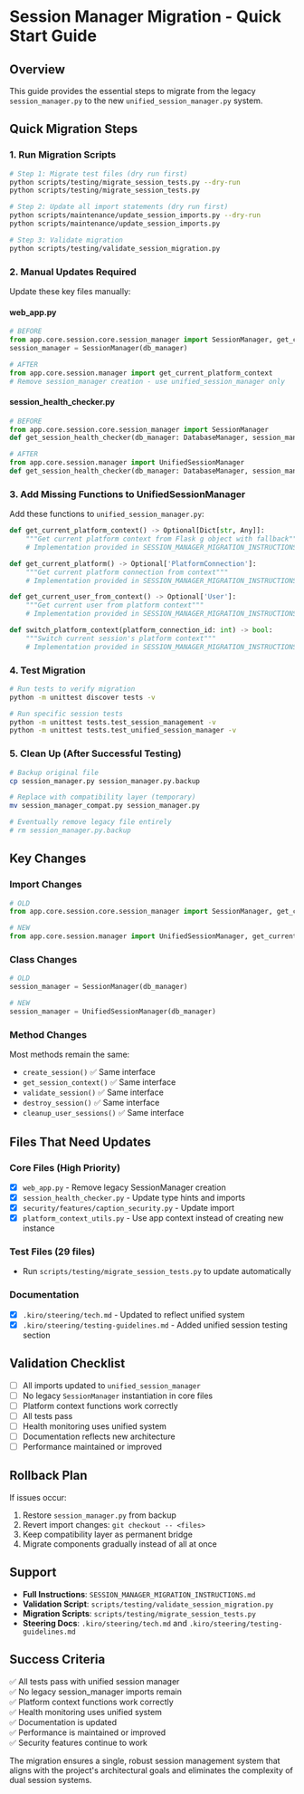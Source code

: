 # Session Manager Migration - Quick Start Guide

## Overview

This guide provides the essential steps to migrate from the legacy `session_manager.py` to the new `unified_session_manager.py` system.

## Quick Migration Steps

### 1. Run Migration Scripts

```bash
# Step 1: Migrate test files (dry run first)
python scripts/testing/migrate_session_tests.py --dry-run
python scripts/testing/migrate_session_tests.py

# Step 2: Update all import statements (dry run first)  
python scripts/maintenance/update_session_imports.py --dry-run
python scripts/maintenance/update_session_imports.py

# Step 3: Validate migration
python scripts/testing/validate_session_migration.py
```

### 2. Manual Updates Required

Update these key files manually:

#### web_app.py
```python
# BEFORE
from app.core.session.core.session_manager import SessionManager, get_current_platform_context
session_manager = SessionManager(db_manager)

# AFTER  
from app.core.session.manager import get_current_platform_context
# Remove session_manager creation - use unified_session_manager only
```

#### session_health_checker.py
```python
# BEFORE
from app.core.session.core.session_manager import SessionManager
def get_session_health_checker(db_manager: DatabaseManager, session_manager: SessionManager):

# AFTER
from app.core.session.manager import UnifiedSessionManager  
def get_session_health_checker(db_manager: DatabaseManager, session_manager: UnifiedSessionManager):
```

### 3. Add Missing Functions to UnifiedSessionManager

Add these functions to `unified_session_manager.py`:

```python
def get_current_platform_context() -> Optional[Dict[str, Any]]:
    """Get current platform context from Flask g object with fallback"""
    # Implementation provided in SESSION_MANAGER_MIGRATION_INSTRUCTIONS.md

def get_current_platform() -> Optional['PlatformConnection']:
    """Get current platform connection from context"""
    # Implementation provided in SESSION_MANAGER_MIGRATION_INSTRUCTIONS.md

def get_current_user_from_context() -> Optional['User']:
    """Get current user from platform context"""
    # Implementation provided in SESSION_MANAGER_MIGRATION_INSTRUCTIONS.md

def switch_platform_context(platform_connection_id: int) -> bool:
    """Switch current session's platform context"""
    # Implementation provided in SESSION_MANAGER_MIGRATION_INSTRUCTIONS.md
```

### 4. Test Migration

```bash
# Run tests to verify migration
python -m unittest discover tests -v

# Run specific session tests
python -m unittest tests.test_session_management -v
python -m unittest tests.test_unified_session_manager -v
```

### 5. Clean Up (After Successful Testing)

```bash
# Backup original file
cp session_manager.py session_manager.py.backup

# Replace with compatibility layer (temporary)
mv session_manager_compat.py session_manager.py

# Eventually remove legacy file entirely
# rm session_manager.py.backup
```

## Key Changes

### Import Changes
```python
# OLD
from app.core.session.core.session_manager import SessionManager, get_current_platform_context

# NEW  
from app.core.session.manager import UnifiedSessionManager, get_current_platform_context
```

### Class Changes
```python
# OLD
session_manager = SessionManager(db_manager)

# NEW
session_manager = UnifiedSessionManager(db_manager)
```

### Method Changes
Most methods remain the same:
- `create_session()` ✅ Same interface
- `get_session_context()` ✅ Same interface
- `validate_session()` ✅ Same interface  
- `destroy_session()` ✅ Same interface
- `cleanup_user_sessions()` ✅ Same interface

## Files That Need Updates

### Core Files (High Priority)
- [x] `web_app.py` - Remove legacy SessionManager creation
- [x] `session_health_checker.py` - Update type hints and imports
- [x] `security/features/caption_security.py` - Update import
- [x] `platform_context_utils.py` - Use app context instead of creating new instance

### Test Files (29 files)
- Run `scripts/testing/migrate_session_tests.py` to update automatically

### Documentation
- [x] `.kiro/steering/tech.md` - Updated to reflect unified system
- [x] `.kiro/steering/testing-guidelines.md` - Added unified session testing section

## Validation Checklist

- [ ] All imports updated to `unified_session_manager`
- [ ] No legacy `SessionManager` instantiation in core files
- [ ] Platform context functions work correctly
- [ ] All tests pass
- [ ] Health monitoring uses unified system
- [ ] Documentation reflects new architecture
- [ ] Performance maintained or improved

## Rollback Plan

If issues occur:
1. Restore `session_manager.py` from backup
2. Revert import changes: `git checkout -- <files>`
3. Keep compatibility layer as permanent bridge
4. Migrate components gradually instead of all at once

## Support

- **Full Instructions**: `SESSION_MANAGER_MIGRATION_INSTRUCTIONS.md`
- **Validation Script**: `scripts/testing/validate_session_migration.py`
- **Migration Scripts**: `scripts/testing/migrate_session_tests.py`
- **Steering Docs**: `.kiro/steering/tech.md` and `.kiro/steering/testing-guidelines.md`

## Success Criteria

✅ All tests pass with unified session manager  
✅ No legacy session_manager imports remain  
✅ Platform context functions work correctly  
✅ Health monitoring uses unified system  
✅ Documentation is updated  
✅ Performance is maintained or improved  
✅ Security features continue to work  

The migration ensures a single, robust session management system that aligns with the project's architectural goals and eliminates the complexity of dual session systems.
